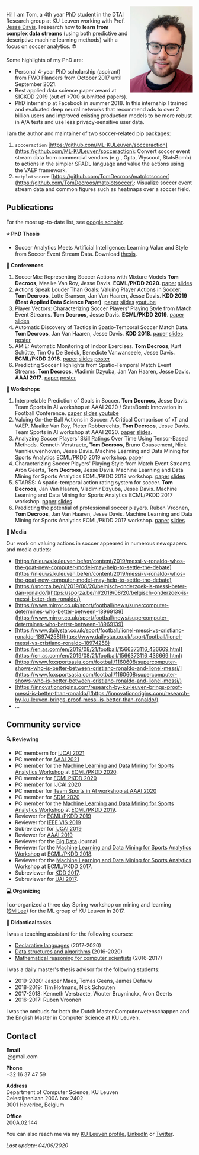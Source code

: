 <img align="right" width="170" src="https://github.com/TomDecroos/TomDecroos.github.io/raw/master/headshot_tom_small.jpg">

Hi! I am Tom, a 4th year PhD student in the DTAI Research group at KU Leuven working with Prof. [Jesse Davis](https://people.cs.kuleuven.be/~jesse.davis/). I research how to **learn from complex data streams** (using both predictive and descriptive machine learning methods) with a focus on soccer analytics. :soccer:

Some highlights of my PhD are:
- Personal 4-year PhD scholarship (aspirant) from FWO Flanders from October 2017 until September 2021.
- Best applied data science paper award at SIGKDD 2019 (out of >700 submitted papers).
- PhD internship at Facebook in summer 2018. In this internship I trained and evaluated deep neural networks that recommend ads to over 2 billion users and improved existing production models to be more robust in A/A tests and use less privacy-sensitive user data.

I am the author and maintainer of two soccer-related pip packages:
1. `socceraction` [https://github.com/ML-KULeuven/socceraction](https://github.com/ML-KULeuven/socceraction): Convert soccer event stream data from commercial vendors (e.g., Opta, Wyscout, StatsBomb) to actions in the simpler SPADL language and value the actions using the VAEP framework.
2. `matplotsoccer` [https://github.com/TomDecroos/matplotsoccer](https://github.com/TomDecroos/matplotsoccer): Visualize soccer event stream data and common figures such as heatmaps over a soccer field.

## Publications

For the most up-to-date list, see [google scholar](https://scholar.google.be/citations?user=qjT9xpQAAAAJ&hl=en).

**:star: PhD Thesis**
- Soccer Analytics Meets Artificial Intelligence: Learning Value and Style from Soccer Event Stream Data. Download [thesis](reports/thesis_tomdecroos.pdf).

**:blue_book: Conferences**
1. SoccerMix: Representing Soccer Actions with Mixture Models **Tom Decroos**, Maaike Van Roy, Jesse Davis. **ECML/PKDD 2020**. [paper](reports/ecml_2020.pdf) [slides](reports/soccermix-presentation.pdf) 
2. Actions Speak Louder Than Goals: Valuing Player Actions in Soccer. **Tom Decroos**, Lotte Bransen, Jan Van Haaren, Jesse Davis. **KDD 2019 (Best Applied Data Science  Paper)**. [paper](reports/kdd19_tomd.pdf) [slides](reports/kdd2019_tomd_slides.pdf)  [youtube](https://www.youtube.com/watch?v=S_WJwqfVNis])
3. Player Vectors: Characterizing Soccer Players' Playing Style from Match Event Streams. **Tom Decroos**, Jesse Davis. **ECML/PKDD 2019**. [paper](reports/ecml19_tomd.pdf) [slides](reports/playing-style-wide-v2.pdf) 
4. Automatic Discovery of Tactics in Spatio-Temporal Soccer Match Data.
**Tom Decroos**, Jan Van Haaren, Jesse Davis. **KDD 2018**. [paper](https://lirias.kuleuven.be/retrieve/510838) [slides](reports/tactics-wide-v2.pdf) [poster](reports/tactics-poster.pdf)
5. AMIE: Automatic Monitoring of Indoor Exercises. **Tom Decroos**, Kurt Schütte, Tim Op De Beéck, Benedicte Vanwanseele, Jesse Davis. **ECML/PKDD 2018**. [paper](https://lirias.kuleuven.be/retrieve/514399) [slides](reports/amie-v3.pptx) [poster](reports/amie-poster.pdf)
6. Predicting Soccer Highlights from Spatio-Temporal Match Event Streams. **Tom Decroos**, Vladimir Dzyuba, Jan Van Haaren, Jesse Davis. **AAAI 2017**. [paper](https://lirias.kuleuven.be/retrieve/415729) [poster](reports/AAAI17poster.pdf)

**:orange_book: Workshops**
1. Interpretable Prediction of Goals in Soccer. **Tom Decroos**, Jesse Davis. Team Sports in AI workshop at AAAI 2020 / StatsBomb Innovation in Football Conference. [paper](reports/interpret_vaep.pdf) [slides](reports/tom-decroos-interpretable-models.pdf) [youtube](https://www.youtube.com/watch?v=i7Ra4Qv4_m4)
2. Valuing On-the-Ball Actions in Soccer: A Critical Comparison of xT and VAEP. Maaike Van Roy, Pieter Robberechts, **Tom Decroos**, Jesse Davis. Team Sports in AI workshop at AAAI 2020. [paper](reports/xt_vs_vaep.pdf) [slides](xt_vs_vaep_slides.pdf).
3. Analyzing Soccer Players’ Skill Ratings Over Time Using Tensor-Based Methods. Kenneth Verstraete, **Tom Decroos**, Bruno Coussement, Nick Vannieuwenhoven, Jesse Davis. Machine Learning and Data Mining for Sports Analytics ECML/PKDD 2019 workshop. [paper](reports/mlsa19-verstraete.pdf) 
4. Characterizing Soccer Players' Playing Style from Match Event Streams. Aron Geerts, **Tom Decroos**, Jesse Davis. Machine Learning and Data Mining for Sports Analytics ECML/PKDD 2018 workshop. [paper](https://lirias.kuleuven.be/retrieve/517045) [slides](reports/player-vectors-v2.pptx)
5. STARSS: A spatio-temporal action rating system for soccer. **Tom Decroos**, Jan Van Haaren, Vladimir Dzyuba, Jesse Davis. Machine Learning and Data Mining for Sports Analytics ECML/PKDD 2017 workshop. [paper](https://lirias.kuleuven.be/retrieve/465691) [slides](reports/STARSS.pdf)
6. Predicting the potential of professional soccer players. Ruben Vroonen, **Tom Decroos**, Jan Van Haaren, Jesse Davis. Machine Learning and Data Mining for Sports Analytics ECML/PKDD 2017 workshop. [paper](https://lirias.kuleuven.be/retrieve/465703) [slides](reports/APROPOS.pdf)

**:newspaper: Media**

Our work on valuing actions in soccer appeared in numerous newspapers and media outlets:
- [https://nieuws.kuleuven.be/en/content/2019/messi-v-ronaldo-whos-the-goat-new-computer-model-may-help-to-settle-the-debate](https://nieuws.kuleuven.be/en/content/2019/messi-v-ronaldo-whos-the-goat-new-computer-model-may-help-to-settle-the-debate)
- [https://sporza.be/nl/2019/08/20/belgisch-onderzoek-is-messi-beter-dan-ronaldo/](https://sporza.be/nl/2019/08/20/belgisch-onderzoek-is-messi-beter-dan-ronaldo/)
- [https://www.mirror.co.uk/sport/football/news/supercomputer-determines-who-better-between-18969139](https://www.mirror.co.uk/sport/football/news/supercomputer-determines-who-better-between-18969139)
- [https://www.dailystar.co.uk/sport/football/lionel-messi-vs-cristiano-ronaldo-18974258](https://www.dailystar.co.uk/sport/football/lionel-messi-vs-cristiano-ronaldo-18974258)
- [https://en.as.com/en/2019/08/21/football/1566373116_436669.html](https://en.as.com/en/2019/08/21/football/1566373116_436669.html)
- [https://www.foxsportsasia.com/football/1160608/supercomputer-shows-who-is-better-between-cristiano-ronaldo-and-lionel-messi/](https://www.foxsportsasia.com/football/1160608/supercomputer-shows-who-is-better-between-cristiano-ronaldo-and-lionel-messi/)
- [https://innovationorigins.com/research-by-ku-leuven-brings-proof-messi-is-better-than-ronaldo/](https://innovationorigins.com/research-by-ku-leuven-brings-proof-messi-is-better-than-ronaldo/)
- ...

## Community service

**:mag: Reviewing**
- PC memberm for [IJCAI 2021](https://ijcai-21.org/)
- PC member for [AAAI 2021](https://aaai.org/Conferences/AAAI-21/)
- PC member for the [Machine Learning and Data Mining for Sports Analytics Workshop](https://dtai.cs.kuleuven.be/events/MLSA19) at [ECML/PKDD 2020](http://ecmlpkdd2019.org/).
- PC member for [ECMLPKDD 2020](https://ecmlpkdd2020.net/)
- PC member for [IJCAI 2020](https://ijcai20.org/)
- PC member for [Team Sports in AI workshop at AAAI 2020](https://ai-teamsports.weebly.com/)
- PC member for [SDM 2020](https://www.siam.org/conferences/cm/conference/sdm20)
- PC member for the [Machine Learning and Data Mining for Sports Analytics Workshop](https://dtai.cs.kuleuven.be/events/MLSA19) at [ECML/PKDD 2019](http://ecmlpkdd2019.org/).
- Reviewer for [ECML/PKDD 2019](http://www.ecmlpkdd2019.org/) 
- Reviewer for [IEEE VIS 2019](http://ieeevis.org/year/2019/welcome)
- Subreviewer for [IJCAI 2019](https://ijcai19.org/)
- Reviewer for [AAAI 2019](https://aaai.org/Conferences/AAAI-19/)
- Reviewer for the [Big Data](https://home.liebertpub.com/publications/big-data/611/overview) Journal
- Reviewer for the [Machine Learning and Data Mining for Sports Analytics Workshop](https://dtai.cs.kuleuven.be/events/MLSA18) at [ECML/PKDD 2018](http://ecmlpkdd2018.org/).
- Reviewer for the [Machine Learning and Data Mining for Sports Analytics Workshop](https://dtai.cs.kuleuven.be/events/MLSA17) at [ECML/PKDD 2017](http://ecmlpkdd2019.org/).
- Subreviewer for [KDD 2017](http://www.kdd.org/kdd2017/).
- Subreviewer for [UAI 2017](http://auai.org/uai2017/index.php).

**:computer: Organizing**

I co-organized a three day Spring workshop on mining and learning ([SMiLee](https://dtai.cs.kuleuven.be/smilee/)) for the ML group of KU Leuven in 2017.

**:school: Didactical tasks**

I was a teaching assistant for the following courses:
- [Declarative languages](https://onderwijsaanbod.kuleuven.be/2019/syllabi/e/H0N03AE.htm#activetab=doelstellingen_idp12290864) (2017-2020)
- [Data structures and algorithms](https://onderwijsaanbod.kuleuven.be/2019/syllabi/n/G0P81AN.htm#activetab=doelstellingen_idp745648) (2016-2020)
- [Mathematical reasoning for computer scientists](https://onderwijsaanbod.kuleuven.be/syllabi/n/G0U41AN.htm#activetab=doelstellingen_idm11217472) (2016-2017)
    
I was a daily master's thesis advisor for the following students:
- 2019-2020: Jasper Maes, Tomas Geens, James Defauw 
- 2018-2019: Tim Hofmans, Nick Schouten
- 2017-2018: Kenneth Verstraete, Wouter Bruyninckx, Aron Geerts
- 2016-2017: Ruben Vroonen

I was the ombuds for both the Dutch Master Computerwetenschappen and the English Master in Computer Science at KU Leuven.

## Contact
**Email**  
<firstname>.<lastname>@gmail.com

**Phone**  
+32 16 37 47 59  

**Address**  
Department of Computer Science, KU Leuven  
Celestijnenlaan 200A box 2402  
3001 Heverlee, Belgium  

**Office**  
200A.02.144

You can also reach me via my [KU Leuven profile](https://www.kuleuven.be/wieiswie/en/person/00085417), [LinkedIn](https://www.linkedin.com/in/tom-decroos-97488980/) or [Twitter](https://twitter.com/TomDecroos).

_Last update: 04/09/2020_
